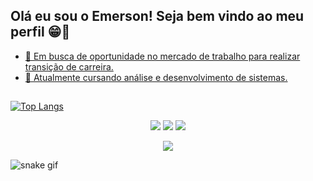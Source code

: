 ## Olá eu sou o Emerson! Seja bem vindo ao meu perfil 😁👋
<div align="center">
  <a href="https://github.com/emersondearaujo">
</div>

- 🔭 Em busca de oportunidade no mercado de trabalho para realizar transição de carreira.
- 🌱 Atualmente cursando análise e desenvolvimento de sistemas.
##
[![Top Langs](https://github-readme-stats.vercel.app/api/top-langs/?username=emersondearaujo&hide_progress=true)](https://github.com/emersondearaujo/github-readme-stats)


<div align="center">
  <a href="https://instagram.com/emerson.emin" target="_blank"><img src="https://img.shields.io/badge/-Instagram-%23E4405F?style=for-the-badge&logo=instagram&logoColor=white" target="_blank"></a>
 <a href="https://discord.gg/fkv3SJkVn8" target="_blank"><img src="https://img.shields.io/badge/Discord-7289DA?style=for-the-badge&logo=discord&logoColor=white" target="_blank"></a>
  <a href="https://www.linkedin.com/in/emerson-d-5796a094/" target="_blank"><img src="https://img.shields.io/badge/-LinkedIn-%230077B5?style=for-the-badge&logo=linkedin&logoColor=white" target="_blank"></a>
</div>
  
<p align="center">   <img alingn="center" src="https://profile-counter.glitch.me/emersondearaujo/count.svg" /></p>

![snake gif](https://github.com/emersondearaujo/emersondearaujo/blob/output/github-contribution-grid-snake.svg)
